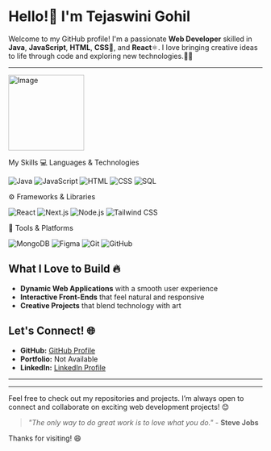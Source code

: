 # Hello!👋 I'm Tejaswini Gohil
Welcome to my GitHub profile! I'm a passionate **Web Developer** skilled in **Java**, **JavaScript**, **HTML**, **CSS**🎨, and **React**⚛️. I love bringing creative ideas to life through code and exploring new technologies.👨‍💻

---
<img src="https://i.pinimg.com/564x/7d/ce/cb/7dcecb1b0e420a1dfb9cced88f6d2bba.jpg" alt="Image" width="150" />



 My Skills
💻 Languages & Technologies
<p> <img src="https://img.shields.io/badge/Java-007396?style=for-the-badge&logo=java&logoColor=white" alt="Java" /> <img src="https://img.shields.io/badge/JavaScript-F7DF1E?style=for-the-badge&logo=javascript&logoColor=black" alt="JavaScript" /> <img src="https://img.shields.io/badge/HTML-E34F26?style=for-the-badge&logo=html5&logoColor=white" alt="HTML" /> <img src="https://img.shields.io/badge/CSS-1572B6?style=for-the-badge&logo=css3&logoColor=white" alt="CSS" /> <img src="https://img.shields.io/badge/SQL-003B57?style=for-the-badge&logo=sqlite&logoColor=white" alt="SQL" /> </p>

⚙️ Frameworks & Libraries
<p> <img src="https://img.shields.io/badge/React-61DAFB?style=for-the-badge&logo=react&logoColor=black" alt="React" /> <img src="https://img.shields.io/badge/Next.js-000000?style=for-the-badge&logo=next.js&logoColor=white" alt="Next.js" /> <img src="https://img.shields.io/badge/Node.js-339933?style=for-the-badge&logo=node.js&logoColor=white" alt="Node.js" /> <img src="https://img.shields.io/badge/TailwindCSS-06B6D4?style=for-the-badge&logo=tailwind-css&logoColor=white" alt="Tailwind CSS" /> </p>

🧩 Tools & Platforms
<p> <img src="https://img.shields.io/badge/MongoDB-47A248?style=for-the-badge&logo=mongodb&logoColor=white" alt="MongoDB" /> <img src="https://img.shields.io/badge/Figma-F24E1E?style=for-the-badge&logo=figma&logoColor=white" alt="Figma" /> <img src="https://img.shields.io/badge/Git-F05032?style=for-the-badge&logo=git&logoColor=white" alt="Git" /> <img src="https://img.shields.io/badge/GitHub-181717?style=for-the-badge&logo=github&logoColor=white" alt="GitHub" /> </p>


## What I Love to Build 🔥
- **Dynamic Web Applications** with a smooth user experience
- **Interactive Front-Ends** that feel natural and responsive
- **Creative Projects** that blend technology with art

## Let's Connect! 🌐
- **GitHub:** [GitHub Profile](https://github.com/Tejas-824/Tejas-824)
- **Portfolio:** Not Available
- **LinkedIn:** [LinkedIn Profile](www.linkedin.com/in/tejaswini-gohil-43751429b)

---

---

Feel free to check out my repositories and projects. I’m always open to connect and collaborate on exciting web development projects! 😊

> *"The only way to do great work is to love what you do."* - **Steve Jobs**

Thanks for visiting! 😄
